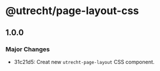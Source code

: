 # @utrecht/page-layout-css

## 1.0.0

### Major Changes

- 31c21d5: Creat new `utrecht-page-layout` CSS component.

